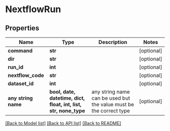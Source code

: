 # NextflowRun


## Properties
Name | Type | Description | Notes
------------ | ------------- | ------------- | -------------
**command** | **str** |  | [optional] 
**dir** | **str** |  | [optional] 
**run_id** | **int** |  | [optional] 
**nextflow_code** | **str** |  | [optional] 
**dataset_id** | **int** |  | [optional] 
**any string name** | **bool, date, datetime, dict, float, int, list, str, none_type** | any string name can be used but the value must be the correct type | [optional]

[[Back to Model list]](../README.md#documentation-for-models) [[Back to API list]](../README.md#documentation-for-api-endpoints) [[Back to README]](../README.md)


